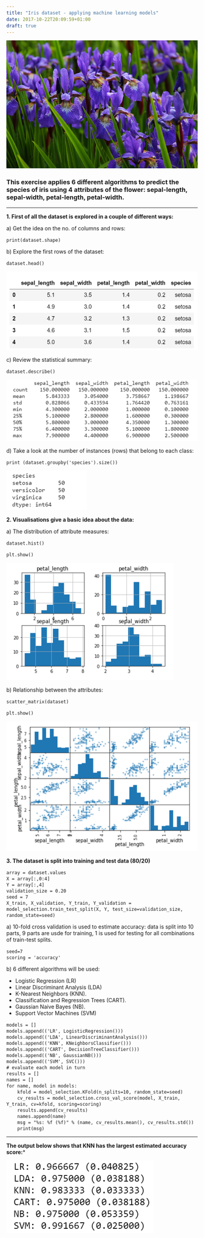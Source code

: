 ```yaml
---
title: "Iris dataset - applying machine learning models"
date: 2017-10-22T20:09:59+01:00
draft: true
---
```



![alt text](/images/iris.jpg)


### This exercise applies 6 different algorithms to predict the species of iris using 4 attributes of the flower: sepal-length, sepal-width, petal-length, petal-width.



----



**1. First of all the dataset is explored in a couple of different ways:**

a) Get the idea on the no. of columns and rows:

```
print(dataset.shape)
```


b) Explore the first rows of the dataset:

```
dataset.head()
```

![alt text](/images/ch34.png)


c) Review the statistical summary:

```
dataset.describe()
```


![alt text](/images/ch29.png)


d) Take a look at the number of instances (rows) that belong to each class:

```
print (dataset.groupby('species').size())
```

![alt text](/images/ch30.png)



**2. Visualisations give a basic idea about the data:** 


a) The distribution of attribute measures:

```
dataset.hist()
```


```
plt.show()
```

![alt text](/images/ch32.png)



b) Relationship between the attributes:

```
scatter_matrix(dataset)
```


```
plt.show()
```


![alt text](/images/ch33.png)


**3. The dataset is split into training and test data (80/20)** 


```
array = dataset.values
X = array[:,0:4]
Y = array[:,4]
validation_size = 0.20
seed = 7
X_train, X_validation, Y_train, Y_validation = model_selection.train_test_split(X, Y, test_size=validation_size, random_state=seed)
```


a) 10-fold cross validation is used to estimate accuracy: data is split into 10 parts, 9 parts are usde for training, 1 is used for testing for all combinations of train-test splits.


```
seed=7
scoring = 'accuracy'
```


b) 6 different algorithms will be used:


- Logistic Regression (LR)
- Linear Discriminant Analysis (LDA)
- K-Nearest Neighbors (KNN).
- Classification and Regression Trees (CART).
- Gaussian Naive Bayes (NB).
- Support Vector Machines (SVM)

```
models = []
models.append(('LR', LogisticRegression()))
models.append(('LDA', LinearDiscriminantAnalysis()))
models.append(('KNN', KNeighborsClassifier()))
models.append(('CART', DecisionTreeClassifier()))
models.append(('NB', GaussianNB()))
models.append(('SVM', SVC()))
# evaluate each model in turn
results = []
names = []
for name, model in models:
	kfold = model_selection.KFold(n_splits=10, random_state=seed)
	cv_results = model_selection.cross_val_score(model, X_train, Y_train, cv=kfold, scoring=scoring)
	results.append(cv_results)
	names.append(name)
	msg = "%s: %f (%f)" % (name, cv_results.mean(), cv_results.std())
	print(msg)
```


---



**The output below shows that KNN has the largest estimated accuracy score:***

![alt text](/images/ch35.png)
